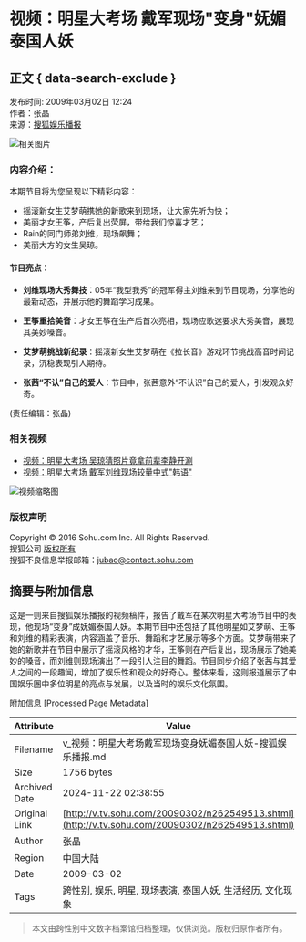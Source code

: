# 视频：明星大考场 戴军现场"变身"妩媚泰国人妖

## 正文 { data-search-exclude }


发布时间: 2009年03月02日 12:24  
作者：张晶  
来源：[搜狐娱乐播报](https://v.sohu.com/20090302/n262549513.shtml)

![相关图片](https://photocdn.sohu.com/20071226/Img254317379.jpg)

### 内容介绍：

本期节目将为您呈现以下精彩内容：

- 摇滚新女生艾梦萌携她的新歌来到现场，让大家先听为快；
- 美丽才女王筝，产后复出荧屏，带给我们惊喜才艺；
- Rain的同门师弟刘维，现场飙舞；
- 美丽大方的女生吴琼。

#### 节目亮点：

- **刘维现场大秀舞技**：05年“我型我秀”的冠军得主刘维来到节目现场，分享他的最新动态，并展示他的舞蹈学习成果。

- **王筝重拾美音**：才女王筝在生产后首次亮相，现场应歌迷要求大秀美音，展现其美妙嗓音。

- **艾梦萌挑战新纪录**：摇滚新女生艾梦萌在《拉长音》游戏环节挑战高音时间记录，沉稳表现引人期待。

- **张茜“不认”自己的爱人**：节目中，张茜意外“不认识”自己的爱人，引发观众好奇。

(责任编辑：张晶)

### 相关视频

- [视频：明星大考场 吴琼猜照片竟拿前辈李静开涮](https://v.sohu.com/20090302/n262549156.shtml)
- [视频：明星大考场 戴军刘维现场较量中式"韩语"](https://v.sohu.com/20090302/n262549622.shtml)

![视频缩略图](https://photocdn.sohu.com/20090302/e7394454-798c-45a9-afdd-f908efd542afS.jpg)

### 版权声明

Copyright © 2016 Sohu.com Inc. All Rights Reserved.  
搜狐公司 [版权所有](https://corp.sohu.com/s2007/copyright/)  
搜狐不良信息举报邮箱：[jubao@contact.sohu.com](mailto:jubao@contact.sohu.com)

## 摘要与附加信息

<!-- tcd_abstract -->
这是一则来自搜狐娱乐播报的视频稿件，报告了戴军在某次明星大考场节目中的表现，他现场“变身”成妩媚泰国人妖。本期节目中还包括了其他明星如艾梦萌、王筝和刘维的精彩表演，内容涵盖了音乐、舞蹈和才艺展示等多个方面。艾梦萌带来了她的新歌并在节目中展示了摇滚风格的才华，王筝则在产后复出，现场展示了她美妙的嗓音，而刘维则现场演出了一段引人注目的舞蹈。节目同步介绍了张茜与其爱人之间的一段趣闻，增加了娱乐性和观众的好奇心。整体来看，这则报道展示了中国娱乐圈中多位明星的亮点与发展，以及当时的娱乐文化氛围。
<!-- tcd_abstract_end -->

附加信息 [Processed Page Metadata]

| Attribute       | Value                                  |
|-----------------|----------------------------------------|
| Filename        | v_视频：明星大考场戴军现场变身妩媚泰国人妖-搜狐娱乐播报.md                             |
| Size            | 1756 bytes                           |
| Archived Date   | 2024-11-22 02:38:55                             |
| Original Link   | [http://v.tv.sohu.com/20090302/n262549513.shtml](http://v.tv.sohu.com/20090302/n262549513.shtml)                       |
| Author          | 张晶                               |
| Region          | 中国大陆                               |
| Date            | 2009-03-02                                 |
| Tags            | 跨性别, 娱乐, 明星, 现场表演, 泰国人妖, 生活经历, 文化现象                                 |
>
> 本文由跨性别中文数字档案馆归档整理，仅供浏览。版权归原作者所有。
>